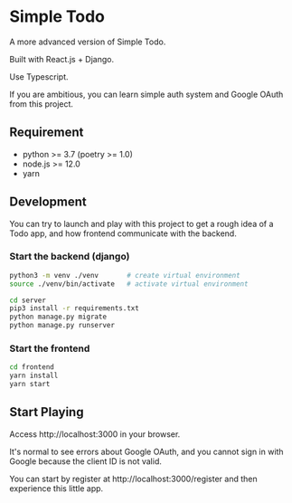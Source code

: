 # Simple Todo

A more advanced version of Simple Todo.

Built with React.js + Django.

Use Typescript.

If you are ambitious, you can learn simple auth system and Google OAuth from this project.

## Requirement

* python >= 3.7 (poetry >= 1.0)
* node.js >= 12.0
* yarn


## Development

You can try to launch and play with this project to get a rough idea of a Todo app, and how frontend communicate with the backend.


### Start the backend (django)

```bash
python3 -m venv ./venv       # create virtual environment
source ./venv/bin/activate   # activate virtual environment

cd server
pip3 install -r requirements.txt
python manage.py migrate
python manage.py runserver
```


### Start the frontend
```bash
cd frontend
yarn install
yarn start
```

## Start Playing

Access http://localhost:3000 in your browser.

It's normal to see errors about Google OAuth, and you cannot sign in with Google because the client ID is not valid.

You can start by register at http://localhost:3000/register and then experience this little app.

